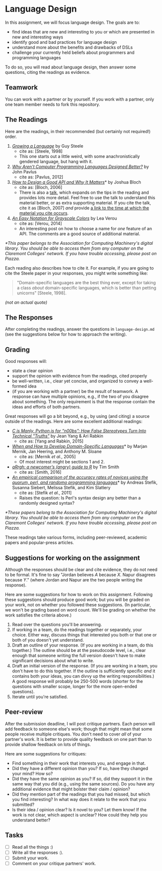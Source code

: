 [teams]: https://github.com/hmc-cs111-fall2016/language-design/wiki/Teams
[betterdesign]: https://www.fastcompany.com/1665735/why-arent-computer-programming-languages-designed-better
[apipdf]: https://dl.acm.org/citation.cfm?id=1176617.1176622&coll=DL&dl=GUIDE&CFID=372348918&CFTOKEN=51331222
[apitalk]: https://www.youtube.com/watch?v=aAb7hSCtvGw
[growpdf]: https://www.cs.virginia.edu/~evans/cs655/readings/steele.pdf
[growtalk]: https://www.youtube.com/watch?v=_ahvzDzKdB0
[whenandhow]: http://dl.acm.org/citation.cfm?id=1118892
[applescript]: https://dl.acm.org/citation.cfm?doid=1238844.1238845
[whatisgray]: http://lea.verou.me/2014/07/an-easy-notation-for-grayscale-colors/
[languagestereotypes]: https://modelviewculture.com/pieces/c-is-manly-python-is-for-n00bs-how-false-stereotypes-turn-into-technical-truths
[arrgh]: http://arrgh.tim-smith.us/
[perl]: https://dl.acm.org/citation.cfm?id=2089159&CFID=578519747&CFTOKEN=43192998

# Language Design

In this assignment, we will focus language design. The goals are to:

- find ideas that are new and interesting to you or which are presented in
  new and interesting ways
- identify good and bad practices for language design
- understand more about the benefits and drawbacks of DSLs
- challenge your currently held beliefs about programmers and programming
  languages

To do so, you will read about language design, then answer some questions, citing
the readings as evidence.

## Teamwork

You can work with a partner or by yourself. If you work with a partner, only one team
member needs to fork this repository.

## The Readings

Here are the readings, in their recommended (but certainly not required!) order.

1.  [_Growing a Language_][growpdf] by Guy Steele
    - cite as: [Steele, 1998]
    - This one starts out a little weird, with some anachronistically gendered language,
      but hang with it.
1.  [_Why Aren't Computer Programming Languages Designed Better?_][betterdesign]
    by John Pavlus
    - cite as: [Pavlus, 2012]
1.  [_How to Design a Good API and Why It Matters_][apipdf]\* by Joshua Bloch
    - cite as: [Bloch, 2006]
    - There is also a [talk][apitalk], which expands on the tips in the
      reading and provides lots more detail. Feel free to use the talk to
      understand this material better, or as extra supporting material. If you
      cite the talk, cite it as [Bloch, 2007] _and_ provide [a link to the time at
      which the material you cite occurs](http://www.wikihow.com/Link-to-a-Certain-Time-in-a-YouTube-Video).
1.  [_An Easy Notation for Grayscale Colors_][whatisgray] by Lea Verou
    - cite as: [Verou, 2014]
    - An interesting post on how to choose a name for _one_ feature of an
      API. The comments are a good source of additional material.

_\*This paper belongs to the Association for Computing Machinery's digital
library. You should be able to access them from any computer on the Claremont
Colleges' network. If you have trouble accessing, please post on Piazza._

Each reading also describes how to cite it. For example, if you are going to
cite the Steele paper in your responses, you might write something like:

> "Domain-specific languages are the best thing ever, except for taking a class
> _about_ domain-specific languages, which is better than petting unicorns"
> [Steele, 1998].

_(not an actual quote)_

## The Responses

After completing the readings, answer the questions in `language-design.md`
(see the suggestions below for how to approach the writing).

## Grading

Good responses will:

- state a clear opinion
- support the opinion with evidence from the readings, cited properly
- be well-written, i.e., clear yet concise, and organized to convey a well-formed idea
- (if you are working with a partner) be the result of teamwork. A response can have
  multiple opinions, e.g., if the two of you disagree about something. The only
  requirement is that the response contain the ideas and efforts of both
  partners.

Great responses will go a bit beyond, e.g., by using (and citing) a source outside of the
readings. Here are some excellent additional readings:

- [_C is Manly, Python is for “n00bs”: How False Stereotypes Turn Into
  Technical "Truths"_][languagestereotypes] by Jean Yang & Ari Rabkin
  - cite as: [Yang and Rabkin, 2015]
- [_When and How to Develop Domain-Specific Languages_][whenandhow]\* by
  Marjan Mernik, Jan Heering, and Anthony M. Sloane
  - cite as: [Mernik _et al._, 2005]
  - Of most interest might be sections 1 and 2.
- [_aRrgh: a newcomer’s (angry) guide to R_][arrgh] by Tim Smith
  - cite as: [Smith, 2016]
- [_An empirical comparison of the accuracy rates of novices using the quorum, perl, and randomo programming languages_][perl]\* by Andreas Stefik, Susanna Siebert,
  Melissa Stefik, and Kim Slattery
  - cite as: [Stefik _et al._, 2011]
  - Raises the question: Is Perl's syntax design any better than a randomly
    designed syntax?

_\*These papers belong to the Association for Computing Machinery's digital
library. You should be able to access them from any computer on the Claremont
Colleges' network. If you have trouble accessing, please post on Piazza._

These readings take various forms, including peer-reviewed, academic papers
and popular-press articles.

## Suggestions for working on the assignment

Although the responses should be clear and cite evidence, they do not need to
be formal. It's fine to say "Jordan believes _A_ because _X_. Napur disagrees
because _Y_." (where Jordan and Napur are the two people writing the response).

Here are some suggestions for how to work on this assignment. Following these
suggestions should produce good work; but you will be graded on your work, not
on whether you followed these suggestions. (In particular, we won't be grading
based on word count. We'll be grading on whether the work satisfies the criteria
above.)

1.  Read over the questions you'll be answering.
1.  If working in a team, do the readings together or separately, your choice. Either way,
    discuss things that interested you both or that one or both of you doesn't yet
    understand.
1.  Draft an outline of your response. (If you are working in a team, do this together.)
    The outline should be at the pseudocode level, i.e., clear enough that someone writing
    the full version doesn't have to make significant decisions about what to write.
1.  Draft an initial version of the response. (If you are working in a team, you don't
    have to do this together. If the outline is sufficiently specific _and_ it contains
    both your ideas, you can divvy up the writing responsibilities.) A good response will
    probably be 250-500 words (shorter for the questions with smaller scope, longer for
    the more open-ended questions).
1.  Iterate until you're satisfied.

## Peer-review

After the submission deadline, I will post critique partners. Each person will add
feedback to someone else's work; though that might mean that some people receive multiple
critiques. You don't need to cover _all_ of your partner's work. It is better to provide
quality feedback on one part than to provide shallow feedback on lots of things.

Here are some suggestions for critiques:

- Find something in their work that interests you, and engage in that.
- Did they have a different opinion than you? If so, have they changed your
  mind? How so?
- Did they have the same opinion as you? If so, did they support it in the
  same way that you did (e.g., using the same sources). Do you have any
  additional evidence that might bolster their claim / opinion?
- Did they mention part of the readings that you had missed, but which you
  find interesting? In what way does it relate to the work that you submitted?
- Is their idea / opinion clear? Is it novel to you? Let them know!
  If the work is not clear, which aspect is unclear? How could they help you
  understand better?

## Tasks

- [ ] Read all the things :)
- [ ] Write all the responses :).
- [ ] Submit your work.
- [ ] Comment on your critique partners' work.
